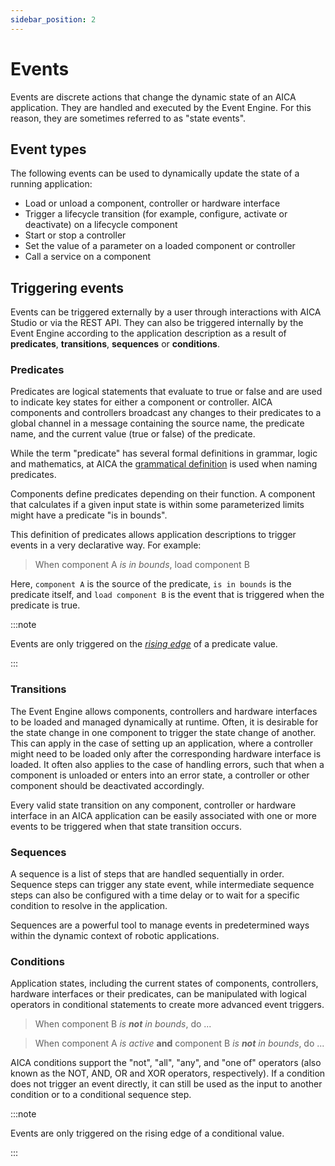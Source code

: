 ```yaml
---
sidebar_position: 2
---
```


# Events

Events are discrete actions that change the dynamic state of an AICA application. They are handled and executed by the
Event Engine. For this reason, they are sometimes referred to as "state events".

## Event types

The following events can be used to dynamically update the state of a running application:

- Load or unload a component, controller or hardware interface
- Trigger a lifecycle transition (for example, configure, activate or deactivate) on a lifecycle component
- Start or stop a controller
- Set the value of a parameter on a loaded component or controller
- Call a service on a component

## Triggering events

Events can be triggered externally by a user through interactions with AICA Studio or via the REST API.
They can also be triggered internally by the Event Engine according to the application description as a result
of **predicates**, **transitions**, **sequences** or **conditions**.

### Predicates

Predicates are logical statements that evaluate to true or false and are used to indicate key states for either a
component or controller. AICA components and controllers broadcast any changes to their predicates to a global channel
in a message containing the source name, the predicate name, and the current value (true or false) of the predicate.

While the term "predicate" has several formal definitions in grammar, logic and mathematics, at AICA the [grammatical
definition](https://en.wikipedia.org/wiki/Predicate_(grammar)) is used when naming predicates.

Components define predicates depending on their function. A component that calculates if a given input state is within
some parameterized limits might have a predicate "is in bounds".

This definition of predicates allows application descriptions to trigger events in a very declarative way. For example:
> When component A _is in bounds_, load component B

Here, `component A` is the source of the predicate, `is in bounds` is the predicate itself, and `load component B` is
the event that is triggered when the predicate is true.

:::note

Events are only triggered on the [_rising edge_](https://en.wikipedia.org/wiki/Signal_edge) of a predicate value.

:::

### Transitions

The Event Engine allows components, controllers and hardware interfaces to be loaded and managed dynamically at runtime.
Often, it is desirable for the state change in one component to trigger the state change of another. This can apply in
the case of setting up an application, where a controller might need to be loaded only after the corresponding hardware
interface is loaded. It often also applies to the case of handling errors, such that when a component is unloaded or
enters into an error state, a controller or other component should be deactivated accordingly.

Every valid state transition on any component, controller or hardware interface in an AICA application can be easily
associated with one or more events to be triggered when that state transition occurs.

### Sequences

A sequence is a list of steps that are handled sequentially in order. Sequence steps can trigger any state event, while
intermediate sequence steps can also be configured with a time delay or to wait for a specific condition to resolve in
the application.

Sequences are a powerful tool to manage events in predetermined ways within the dynamic context of robotic applications.

### Conditions

Application states, including the current states of components, controllers, hardware interfaces or their predicates,
can be manipulated with logical operators in conditional statements to create more advanced event triggers.

> When component B _is **not** in bounds_, do ...

> When component A _is active_ **and** component B _is **not** in bounds_, do ...

AICA conditions support the "not", "all", "any", and "one of" operators (also known as the NOT, AND, OR and XOR
operators, respectively). If a condition does not trigger an event directly, it can still be used as the input to
another condition or to a conditional sequence step.

:::note

Events are only triggered on the rising edge of a conditional value.

:::